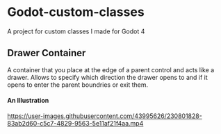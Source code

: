 # Godot-custom-classes
A project for custom classes I made for Godot 4


## Drawer Container
A container that you place at the edge of a parent control and acts like a drawer.
Allows to specify which direction the drawer opens to and if it opens to enter the parent boundries or exit them. 

#### An Illustration

https://user-images.githubusercontent.com/43995626/230801828-83ab2d60-c5c7-4829-9563-5e11af21f4aa.mp4

